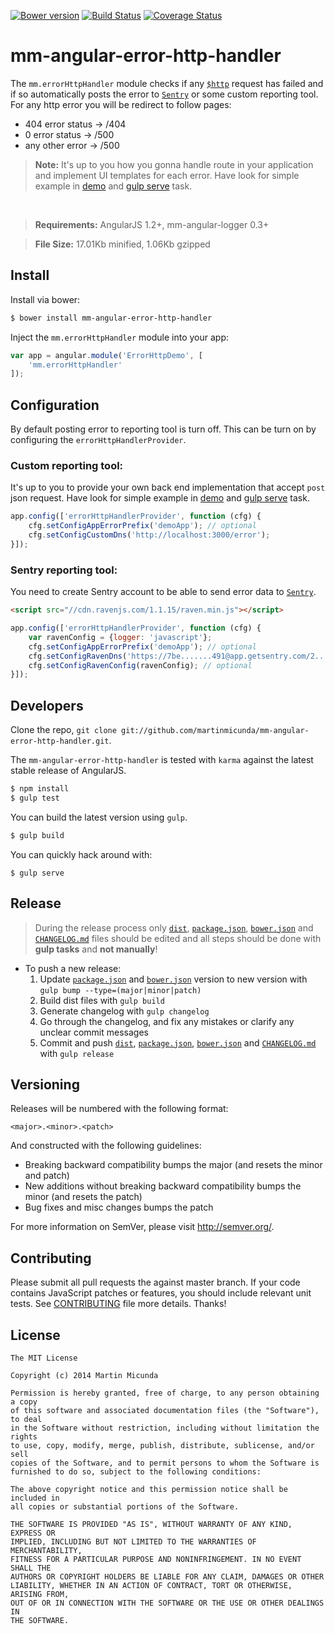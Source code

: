 [![Bower version](https://badge.fury.io/bo/mm-angular-error-http-handler.svg)](http://badge.fury.io/bo/mm-angular-error-http-handler) [![Build Status](https://secure.travis-ci.org/martinmicunda/mm-angular-error-http-handler.png)](http://travis-ci.org/martinmicunda/mm-angular-error-http-handler) [![Coverage Status](https://coveralls.io/repos/martinmicunda/mm-angular-error-http-handler/badge.png?branch=master)](https://coveralls.io/r/martinmicunda/mm-angular-error-http-handler?branch=master)

 mm-angular-error-http-handler
===================

The `mm.errorHttpHandler` module checks if any [`$http`](https://docs.angularjs.org/api/ng/service/$http) request has failed and if so automatically posts the error to [`Sentry`](https://getsentry.com/) or some custom reporting tool. For any http error you will be redirect to follow pages:

- 404 error status -> /404
- 0 error status   -> /500
- any other error  -> /500

> **Note:** It's up to you how you gonna handle route in your application and implement UI templates for each error. Have look for simple example in [demo](demo/index.html) and [gulp serve](https://github.com/martinmicunda/mm-angular-error-http-handler/blob/master/gulpfile.js#L243) task.

<br/>

> **Requirements:** AngularJS 1.2+, mm-angular-logger 0.3+ 

> **File Size:** 17.01Kb minified, 1.06Kb gzipped

## Install

Install via bower:
```bash
$ bower install mm-angular-error-http-handler
```

Inject the `mm.errorHttpHandler` module into your app:
```js
var app = angular.module('ErrorHttpDemo', [
    'mm.errorHttpHandler'
]);
```

## Configuration
By default posting error to reporting tool is turn off. This can be turn on by configuring the `errorHttpHandlerProvider`.

### Custom reporting tool:
It's up to you to provide your own back end implementation that accept `post` json request. Have look for simple example in [demo](demo/index.html) and [gulp serve](https://github.com/martinmicunda/mm-angular-error-http-handler/blob/master/gulpfile.js#L243) task.

```js
app.config(['errorHttpHandlerProvider', function (cfg) {
    cfg.setConfigAppErrorPrefix('demoApp'); // optional
    cfg.setConfigCustomDns('http://localhost:3000/error');
}]);
```

### Sentry reporting tool:
You need to create Sentry account to be able to send error data to [`Sentry`](https://getsentry.com/).

```html
<script src="//cdn.ravenjs.com/1.1.15/raven.min.js"></script>
```
```js
app.config(['errorHttpHandlerProvider', function (cfg) {
    var ravenConfig = {logger: 'javascript'};
    cfg.setConfigAppErrorPrefix('demoApp'); // optional
    cfg.setConfigRavenDns('https://7be.......491@app.getsentry.com/2...2');
    cfg.setConfigRavenConfig(ravenConfig); // optional
}]);
```

## Developers
Clone the repo, `git clone git://github.com/martinmicunda/mm-angular-error-http-handler.git`. 

The `mm-angular-error-http-handler` is tested with `karma` against the latest stable release of AngularJS.

```bash
$ npm install
$ gulp test
```
You can build the latest version using `gulp`.
```bash
$ gulp build
```
You can quickly hack around with:
```
$ gulp serve
```

## Release

> During the release process only [`dist`](dist), [`package.json`](package.json), [`bower.json`](bower.json) and [`CHANGELOG.md`](CHANGELOG.md) files should be edited and all steps should be done with **gulp tasks** and **not manually**!

- To push a new release:
  1. Update [`package.json`](package.json) and [`bower.json`](bower.json) version to new version with `gulp bump --type=(major|minor|patch)` 
  2. Build dist files with `gulp build`
  3. Generate changelog with `gulp changelog`
  4. Go through the changelog, and fix any mistakes or clarify any unclear commit messages
  5. Commit and push [`dist`](dist/), [`package.json`](package.json), [`bower.json`](bower.json) and [`CHANGELOG.md`](CHANGELOG.md) with `gulp release` 

## Versioning

Releases will be numbered with the following format:

`<major>.<minor>.<patch>`

And constructed with the following guidelines:

* Breaking backward compatibility bumps the major (and resets the minor and patch)
* New additions without breaking backward compatibility bumps the minor (and resets the patch)
* Bug fixes and misc changes bumps the patch

For more information on SemVer, please visit <http://semver.org/>.

## Contributing
Please submit all pull requests the against master branch. If your code contains JavaScript patches or features, you should include relevant unit tests. See [CONTRIBUTING](CONTRIBUTING.md) file more details. Thanks!

## License

    The MIT License
    
    Copyright (c) 2014 Martin Micunda  

    Permission is hereby granted, free of charge, to any person obtaining a copy
    of this software and associated documentation files (the "Software"), to deal
    in the Software without restriction, including without limitation the rights
    to use, copy, modify, merge, publish, distribute, sublicense, and/or sell
    copies of the Software, and to permit persons to whom the Software is
    furnished to do so, subject to the following conditions:
    
    The above copyright notice and this permission notice shall be included in
    all copies or substantial portions of the Software.
    
    THE SOFTWARE IS PROVIDED "AS IS", WITHOUT WARRANTY OF ANY KIND, EXPRESS OR
    IMPLIED, INCLUDING BUT NOT LIMITED TO THE WARRANTIES OF MERCHANTABILITY,
    FITNESS FOR A PARTICULAR PURPOSE AND NONINFRINGEMENT. IN NO EVENT SHALL THE
    AUTHORS OR COPYRIGHT HOLDERS BE LIABLE FOR ANY CLAIM, DAMAGES OR OTHER
    LIABILITY, WHETHER IN AN ACTION OF CONTRACT, TORT OR OTHERWISE, ARISING FROM,
    OUT OF OR IN CONNECTION WITH THE SOFTWARE OR THE USE OR OTHER DEALINGS IN
    THE SOFTWARE.
